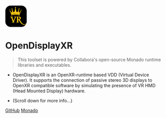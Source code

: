 <!-- _coverpage.md -->

![Logo](Images/icon-kartavr.png)

# OpenDisplayXR

> This toolset is powered by Collabora's open-source Monado runtime libraries and executables.

- OpenDisplayXR is an OpenXR-runtime based VDD (Virtual Device Driver). It supports the connection of passive stereo 3D displays to OpenXR compatible software by simulating the presence of VR HMD (Head Mounted Display) hardware.

- (Scroll down for more info...)

[GitHub](https://github.com/Kartaverse/OpenDisplayXR) [Monado](https://monado.dev/)

